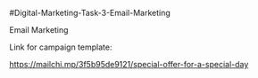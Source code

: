 #Digital-Marketing-Task-3-Email-Marketing

Email Marketing

Link for campaign template:

https://mailchi.mp/3f5b95de9121/special-offer-for-a-special-day
